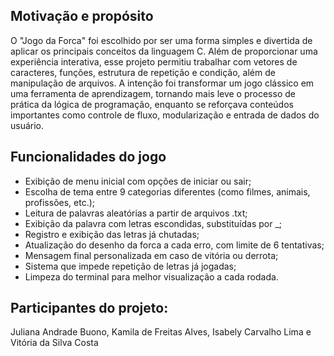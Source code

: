  ## Motivação e propósito 

 O "Jogo da Forca" foi escolhido por ser uma forma simples e divertida de aplicar os principais conceitos da linguagem C. Além de proporcionar uma experiência interativa, 
 esse projeto permitiu trabalhar com vetores de caracteres, funções, estrutura de repetição e condição, além de manipulação de arquivos. A intenção foi transformar um jogo
 clássico em uma ferramenta de aprendizagem, tornando mais leve o processo de prática da lógica de programação, enquanto se reforçava conteúdos importantes como controle de 
 fluxo, modularização e entrada de dados do usuário.

 ## Funcionalidades do jogo

 - Exibição de menu inicial com opções de iniciar ou sair;
 - Escolha de tema entre 9 categorias diferentes (como filmes, animais, profissões, etc.);
 - Leitura de palavras aleatórias a partir de arquivos .txt;
 - Exibição da palavra com letras escondidas, substituídas por _;
 - Registro e exibição das letras já chutadas;
 - Atualização do desenho da forca a cada erro, com limite de 6 tentativas;
 - Mensagem final personalizada em caso de vitória ou derrota;
 - Sistema que impede repetição de letras já jogadas;
 - Limpeza do terminal para melhor visualização a cada rodada.

## Participantes do projeto:

Juliana Andrade Buono, Kamila de Freitas Alves, Isabely Carvalho Lima e Vitória da Silva Costa
